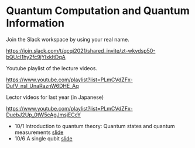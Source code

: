 # Quantum Computation and Quantum Information

Join the Slack workspace by using your real name.

https://join.slack.com/t/qcqi2021/shared_invite/zt-wkvdsp50-bQUcI1hy2fc9jYIxkItDqA

Youtube playlist of the lecture videos.

https://www.youtube.com/playlist?list=PLmCVdZFx-DufV_nsl_UnaRaznW6DHE_Aq

Lector videos for last year (in Japanese)

https://www.youtube.com/playlist?list=PLmCVdZFx-DuebJ2Up_0tW5cAgJmsjECcY

* 10/1 Introduction to quantum theory: Quantum states and quantum measurements [slide](/tex/01_states_measurements.pdf)
* 10/6 A single qubit [slide](/tex/02_1qubit.pdf)

